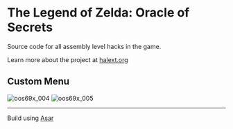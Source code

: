 # The Legend of Zelda: Oracle of Secrets

Source code for all assembly level hacks in the game.

Learn more about the project at [halext.org](https://halext.org/labs/Oracle)

## Custom Menu

![oos69x_004](https://user-images.githubusercontent.com/47263509/175392740-69b44931-298c-4000-b22d-5a2ebf76e1ad.png)
![oos69x_005](https://user-images.githubusercontent.com/47263509/175392746-263801e4-5353-4fb8-b5cf-2d2e7f1c0282.png)

---

Build using [Asar](https://github.com/RPGHacker/asar)
